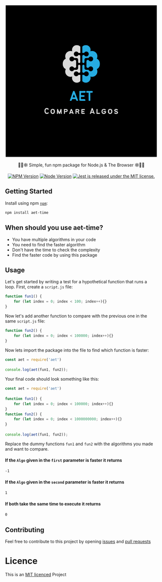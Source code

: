 
<p align="center">
  <img src="https://github.com/Anirudh-sk/aet-npm-package/blob/master/assets/aet.png" alt="AET (Algo Execution Timer)"/>

  
</p>

<p align="center">🧑‍💻🕸️ Simple, fun npm package for Node.js & The Browser 🕸️🧑‍💻</p>

<p align="center">


<p align="center">
<a href="https://www.npmjs.com/package/aet-time"><img src="https://img.shields.io/npm/v/mocha.svg" alt="NPM Version"></a>
<a href="https://github.com/Anirudh-sk/aet-npm-package"><img src="https://img.shields.io/node/v/mocha.svg" alt="Node Version"></a>
<a href="https://github.com/Anirudh-sk/aet-npm-package/blob/master/LICENCE">
    <img src="https://img.shields.io/badge/license-MIT-blue.svg" alt="Jest is released under the MIT license." />
  </a>
</p>

## Getting Started

Install using npm [`npm`](https://www.npmjs.com/package/aet-time):

```bash
npm install aet-time
```

## When should you use aet-time?

* You have multiple algorithms in your code
* You need to find the faster algorithm
* Don't have the time to check the complexity
* Find the faster code by using this package

## Usage

Let's get started by writing a test for a hypothetical function that runs a loop. First, create a `script.js` file:

```javascript
function fun1() {
    for (let index = 0; index < 100; index++){}
}
```

Now let's add another function to compare with the previous one in the same `script.js` file:

```javascript
function fun2() {
    for (let index = 0; index < 100000; index++){}
}
```

Now lets import the package into the file to find which function is faster:

```javascript
const aet = require('aet')

console.log(aet(fun1, fun2));
```

Your final code should look something like this:

```javascript
const aet = require('aet')

function fun1() {
    for (let index = 0; index < 100000; index++){}
}
function fun2() {
    for (let index = 0; index < 1000000000; index++){}
}

console.log(aet(fun1, fun2));
```

Replace the dummy functions `fun1` and `fun2` with the algorithms you made and want to compare.

#### If the `Algo` given in the `first` parameter is faster it returns

```bash
-1

```
#### If the `Algo` given in the `second` parameter is faster it returns

```bash
1

```
#### If both take the same time to execute it returns

```bash
0

```

## Contributing

Feel free to contribute to this project by opening [issues](https://github.com/Anirudh-sk/aet-npm-package/issues) and [pull requests](https://github.com/Anirudh-sk/aet-npm-package/pulls)

# Licence

This is an [MIT licenced](./LICENCE) Project